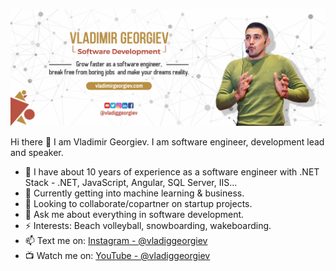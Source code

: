 ![Vladimir Georgiev](https://github.com/VladiGGeorgiev/vladiggeorgiev/blob/master/fb%20cover.jpg)

Hi there 👋 I am Vladimir Georgiev. I am software engineer, development lead and speaker.

- 🔭 I have about 10 years of experience as a software engineer with .NET Stack - .NET, JavaScript, Angular, SQL Server, IIS...
- 🌱 Currently getting into machine learning & business.
- 👯 Looking to collaborate/copartner on startup projects.
- 💬 Ask me about everything in software development.
- ⚡ Interests: Beach volleyball, snowboarding, wakeboarding.
- 📫 Text me on: [Instagram - @vladiggeorgiev](https://instagram.com/vladiggeorgiev)
- 📺 Watch me on: [YouTube - @vladiggeorgiev](https://youtube.com/vladiggeorgiev)
